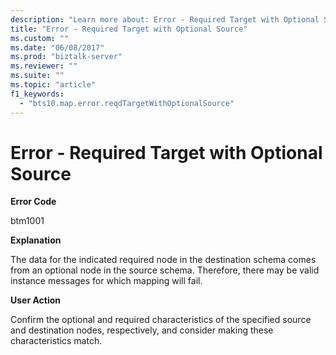 ```yaml
---
description: "Learn more about: Error - Required Target with Optional Source"
title: "Error - Required Target with Optional Source"
ms.custom: ""
ms.date: "06/08/2017"
ms.prod: "biztalk-server"
ms.reviewer: ""
ms.suite: ""
ms.topic: "article"
f1_keywords: 
  - "bts10.map.error.reqdTargetWithOptionalSource"
---
```

# Error - Required Target with Optional Source
**Error Code**  
  
 btm1001  
  
 **Explanation**  
  
 The data for the indicated required node in the destination schema comes from an optional node in the source schema. Therefore, there may be valid instance messages for which mapping will fail.  
  
 **User Action**  
  
 Confirm the optional and required characteristics of the specified source and destination nodes, respectively, and consider making these characteristics match.
